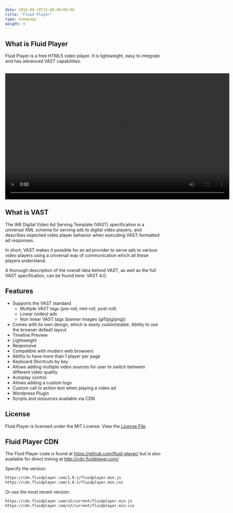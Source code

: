 ```yaml
---
date: 2016-08-10T15:00:00+00:00
title: "Fluid Player"
type: homepage
weight: 0
---
```


## What is Fluid Player
Fluid Player is a free HTML5 video player. It is lightweight, easy to integrate and has advanced VAST capabilities.

<br/>

<video id='my-video' controls style="width:720px;height:405px;">
    <source src='http://cdn.fluidplayer.com/videos/1.3/fluidplayer_1080.mp4' title="1080p" type='video/mp4' />
    <source src='http://cdn.fluidplayer.com/videos/1.3/fluidplayer_720.mp4' title="720p" type='video/mp4' />
    <source src='http://cdn.fluidplayer.com/videos/1.3/fluidplayer_480.mp4' title="480p" type='video/mp4' />
</video>

<link rel="stylesheet" href="http://cdn.fluidplayer.com/v2/current/fluidplayer.min.css" type="text/css"/>
<script src="http://cdn.fluidplayer.com/v2/current/fluidplayer.min.js"/></script>
<script src="fluidplayer/fp_generator.js"></script>

## What is VAST
The IAB Digital Video Ad Serving Template (VAST) specification is a universal XML schema for serving ads to digital video players, and describes expected video player behavior when executing VAST-formatted ad responses.

In short, VAST makes it possible for an ad provider to serve ads to various video players using a universal way of communication which all these players understand.

A thorough description of the overall idea behind VAST, as well as the full VAST specification, can be found here: VAST 4.0.

## Features
* Supports the VAST standard
  * Multiple VAST tags (pre-roll, mid-roll, post-roll)
  * Linear (video) ads
  * Non linear VAST tags (banner images (gif/jpg/png))
* Comes with its own design, which is easily customizable. Ability to use the browser default layout
* Timeline Preview
* Lightweight
* Responsive
* Compatible with modern web browsers
* Ability to have more than 1 player per page
* Keyboard Shortcuts by key
* Allows adding multiple video sources for user to switch between different video quality
* Autoplay control
* Allows adding a custom logo
* Custom call to action text when playing a video ad
* Wordpress Plugin
* Scripts and resources available via CDN

## License

Fluid Player is licensed under the MIT License. View the [License File](https://github.com/fluid-player/fluid-player/blob/master/LICENSE).

## Fluid Player CDN

The Fluid Player code is found at https://github.com/fluid-player/ but is also available for direct linking at http://cdn.fluidplayer.com/ 

Specify the version:
```html
https://cdn.fluidplayer.com/1.0.1/fluidplayer.min.js
https://cdn.fluidplayer.com/1.0.1/fluidplayer.min.css
```
Or use the most recent version:
```html
https://cdn.fluidplayer.com/v2/current/fluidplayer.min.js
https://cdn.fluidplayer.com/v2/current/fluidplayer.min.css
```
